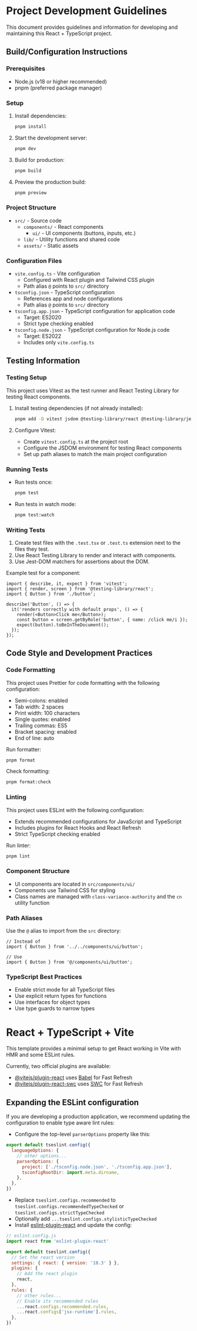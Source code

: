 # Project Development Guidelines

This document provides guidelines and information for developing and maintaining this React + TypeScript project.

## Build/Configuration Instructions

### Prerequisites

- Node.js (v18 or higher recommended)
- pnpm (preferred package manager)

### Setup

1. Install dependencies:
   ```bash
   pnpm install
   ```

2. Start the development server:
   ```bash
   pnpm dev
   ```

3. Build for production:
   ```bash
   pnpm build
   ```

4. Preview the production build:
   ```bash
   pnpm preview
   ```

### Project Structure

- `src/` - Source code
  - `components/` - React components
    - `ui/` - UI components (buttons, inputs, etc.)
  - `lib/` - Utility functions and shared code
  - `assets/` - Static assets

### Configuration Files

- `vite.config.ts` - Vite configuration
  - Configured with React plugin and Tailwind CSS plugin
  - Path alias `@` points to `src/` directory
- `tsconfig.json` - TypeScript configuration
  - References app and node configurations
  - Path alias `@` points to `src/` directory
- `tsconfig.app.json` - TypeScript configuration for application code
  - Target: ES2020
  - Strict type checking enabled
- `tsconfig.node.json` - TypeScript configuration for Node.js code
  - Target: ES2022
  - Includes only `vite.config.ts`

## Testing Information

### Testing Setup

This project uses Vitest as the test runner and React Testing Library for testing React components.

1. Install testing dependencies (if not already installed):
   ```bash
   pnpm add -D vitest jsdom @testing-library/react @testing-library/jest-dom
   ```

2. Configure Vitest:
   - Create `vitest.config.ts` at the project root
   - Configure the JSDOM environment for testing React components
   - Set up path aliases to match the main project configuration

### Running Tests

- Run tests once:
  ```bash
  pnpm test
  ```

- Run tests in watch mode:
  ```bash
  pnpm test:watch
  ```

### Writing Tests

1. Create test files with the `.test.tsx` or `.test.ts` extension next to the files they test.
2. Use React Testing Library to render and interact with components.
3. Use Jest-DOM matchers for assertions about the DOM.

Example test for a component:

```tsx
import { describe, it, expect } from 'vitest';
import { render, screen } from '@testing-library/react';
import { Button } from './button';

describe('Button', () => {
  it('renders correctly with default props', () => {
    render(<Button>Click me</Button>);
    const button = screen.getByRole('button', { name: /click me/i });
    expect(button).toBeInTheDocument();
  });
});
```

## Code Style and Development Practices

### Code Formatting

This project uses Prettier for code formatting with the following configuration:
- Semi-colons: enabled
- Tab width: 2 spaces
- Print width: 100 characters
- Single quotes: enabled
- Trailing commas: ES5
- Bracket spacing: enabled
- End of line: auto

Run formatter:
```bash
pnpm format
```

Check formatting:
```bash
pnpm format:check
```

### Linting

This project uses ESLint with the following configuration:
- Extends recommended configurations for JavaScript and TypeScript
- Includes plugins for React Hooks and React Refresh
- Strict TypeScript checking enabled

Run linter:
```bash
pnpm lint
```

### Component Structure

- UI components are located in `src/components/ui/`
- Components use Tailwind CSS for styling
- Class names are managed with `class-variance-authority` and the `cn` utility function

### Path Aliases

Use the `@` alias to import from the `src` directory:

```tsx
// Instead of
import { Button } from '../../components/ui/button';

// Use
import { Button } from '@/components/ui/button';
```

### TypeScript Best Practices

- Enable strict mode for all TypeScript files
- Use explicit return types for functions
- Use interfaces for object types
- Use type guards to narrow types

# React + TypeScript + Vite

This template provides a minimal setup to get React working in Vite with HMR and some ESLint rules.

Currently, two official plugins are available:

- [@vitejs/plugin-react](https://github.com/vitejs/vite-plugin-react/blob/main/packages/plugin-react/README.md) uses [Babel](https://babeljs.io/) for Fast Refresh
- [@vitejs/plugin-react-swc](https://github.com/vitejs/vite-plugin-react-swc) uses [SWC](https://swc.rs/) for Fast Refresh

## Expanding the ESLint configuration

If you are developing a production application, we recommend updating the configuration to enable type aware lint rules:

- Configure the top-level `parserOptions` property like this:

```js
export default tseslint.config({
  languageOptions: {
    // other options...
    parserOptions: {
      project: ['./tsconfig.node.json', './tsconfig.app.json'],
      tsconfigRootDir: import.meta.dirname,
    },
  },
})
```

- Replace `tseslint.configs.recommended` to `tseslint.configs.recommendedTypeChecked` or `tseslint.configs.strictTypeChecked`
- Optionally add `...tseslint.configs.stylisticTypeChecked`
- Install [eslint-plugin-react](https://github.com/jsx-eslint/eslint-plugin-react) and update the config:

```js
// eslint.config.js
import react from 'eslint-plugin-react'

export default tseslint.config({
  // Set the react version
  settings: { react: { version: '18.3' } },
  plugins: {
    // Add the react plugin
    react,
  },
  rules: {
    // other rules...
    // Enable its recommended rules
    ...react.configs.recommended.rules,
    ...react.configs['jsx-runtime'].rules,
  },
})
```
